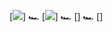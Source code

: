 
[![](https://raw.githubusercontent.com/bkodes/github-stats/master/generated/overview.svg#gh-dark-mode-only)] 🏎️ [![](https://raw.githubusercontent.com/bkodes/github-stats/master/generated/languages.svg#gh-dark-mode-only)] 🏎️ [] 🏎️ []

<!-- [![BKodes's GitHub stats](https://github-readme-stats.vercel.app/api?username=bkodes&count_private=true&include_all_commits=true)](https://github.com/bkodes/github-readme-stats) -->
<!--
**bkodes/bkodes** is a ✨ _special_ ✨ repository because its `README.md` (this file) appears on your GitHub profile.

Here are some ideas to get you started:

- 🔭 I’m currently working on ...
- 🌱 I’m currently learning ...
- 👯 I’m looking to collaborate on ...
- 🤔 I’m looking for help with ...
- 💬 Ask me about ...
- 📫 How to reach me: ...
- 😄 Pronouns: ...
- ⚡ Fun fact: ...
-->
